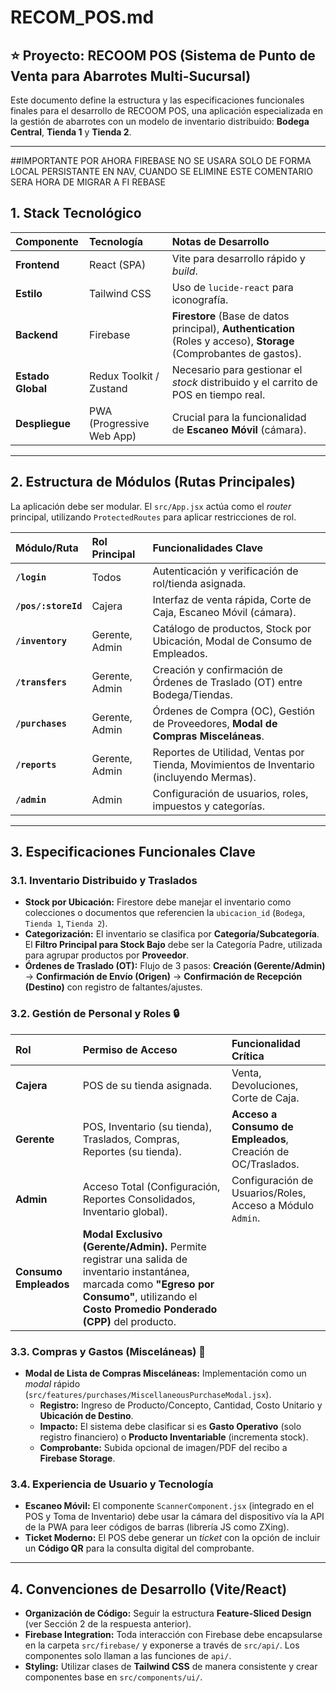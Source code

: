 # RECOM_POS.md

## ⭐️ Proyecto: RECOOM POS (Sistema de Punto de Venta para Abarrotes Multi-Sucursal)

Este documento define la estructura y las especificaciones funcionales finales para el desarrollo de RECOOM POS, una aplicación especializada en la gestión de abarrotes con un modelo de inventario distribuido: **Bodega Central**, **Tienda 1** y **Tienda 2**.

---

##IMPORTANTE POR AHORA FIREBASE NO SE USARA SOLO DE FORMA LOCAL PERSISTANTE EN NAV, CUANDO SE ELIMINE ESTE COMENTARIO SERA HORA DE MIGRAR A FI
REBASE


## 1. Stack Tecnológico

| Componente | Tecnología | Notas de Desarrollo |
| :--- | :--- | :--- |
| **Frontend** | React (SPA) | Vite para desarrollo rápido y *build*. |
| **Estilo** | Tailwind CSS | Uso de `lucide-react` para iconografía. |
| **Backend** | Firebase | **Firestore** (Base de datos principal), **Authentication** (Roles y acceso), **Storage** (Comprobantes de gastos). |
| **Estado Global** | Redux Toolkit / Zustand | Necesario para gestionar el *stock* distribuido y el carrito de POS en tiempo real. |
| **Despliegue** | PWA (Progressive Web App) | Crucial para la funcionalidad de **Escaneo Móvil** (cámara). |

---

## 2. Estructura de Módulos (Rutas Principales)

La aplicación debe ser modular. El `src/App.jsx` actúa como el *router* principal, utilizando `ProtectedRoutes` para aplicar restricciones de rol.

| Módulo/Ruta | Rol Principal | Funcionalidades Clave |
| :--- | :--- | :--- |
| **`/login`** | Todos | Autenticación y verificación de rol/tienda asignada. |
| **`/pos/:storeId`** | Cajera | Interfaz de venta rápida, Corte de Caja, Escaneo Móvil (cámara). |
| **`/inventory`** | Gerente, Admin | Catálogo de productos, Stock por Ubicación, Modal de Consumo de Empleados. |
| **`/transfers`** | Gerente, Admin | Creación y confirmación de Órdenes de Traslado (OT) entre Bodega/Tiendas. |
| **`/purchases`** | Gerente, Admin | Órdenes de Compra (OC), Gestión de Proveedores, **Modal de Compras Misceláneas**. |
| **`/reports`** | Gerente, Admin | Reportes de Utilidad, Ventas por Tienda, Movimientos de Inventario (incluyendo Mermas). |
| **`/admin`** | Admin | Configuración de usuarios, roles, impuestos y categorías. |

---

## 3. Especificaciones Funcionales Clave

### 3.1. Inventario Distribuido y Traslados

* **Stock por Ubicación:** Firestore debe manejar el inventario como colecciones o documentos que referencien la `ubicacion_id` (`Bodega`, `Tienda 1`, `Tienda 2`).
* **Categorización:** El inventario se clasifica por **Categoría/Subcategoría**. El **Filtro Principal para Stock Bajo** debe ser la Categoría Padre, utilizada para agrupar productos por **Proveedor**.
* **Órdenes de Traslado (OT):** Flujo de 3 pasos: **Creación (Gerente/Admin)** $\rightarrow$ **Confirmación de Envío (Origen)** $\rightarrow$ **Confirmación de Recepción (Destino)** con registro de faltantes/ajustes.

### 3.2. Gestión de Personal y Roles 🔒

| Rol | Permiso de Acceso | Funcionalidad Crítica |
| :--- | :--- | :--- |
| **Cajera** | POS de su tienda asignada. | Venta, Devoluciones, Corte de Caja. |
| **Gerente** | POS, Inventario (su tienda), Traslados, Compras, Reportes (su tienda). | **Acceso a Consumo de Empleados**, Creación de OC/Traslados. |
| **Admin** | Acceso Total (Configuración, Reportes Consolidados, Inventario global). | Configuración de Usuarios/Roles, Acceso a Módulo `Admin`. |
| **Consumo Empleados** | **Modal Exclusivo (Gerente/Admin).** Permite registrar una salida de inventario instantánea, marcada como **"Egreso por Consumo"**, utilizando el **Costo Promedio Ponderado (CPP)** del producto. |

### 3.3. Compras y Gastos (Misceláneas) 💸

* **Modal de Lista de Compras Misceláneas:** Implementación como un *modal* rápido (`src/features/purchases/MiscellaneousPurchaseModal.jsx`).
    * **Registro:** Ingreso de Producto/Concepto, Cantidad, Costo Unitario y **Ubicación de Destino**.
    * **Impacto:** El sistema debe clasificar si es **Gasto Operativo** (solo registro financiero) o **Producto Inventariable** (incrementa stock).
    * **Comprobante:** Subida opcional de imagen/PDF del recibo a **Firebase Storage**.

### 3.4. Experiencia de Usuario y Tecnología

* **Escaneo Móvil:** El componente `ScannerComponent.jsx` (integrado en el POS y Toma de Inventario) debe usar la cámara del dispositivo vía la API de la PWA para leer códigos de barras (librería JS como ZXing).
* **Ticket Moderno:** El POS debe generar un *ticket* con la opción de incluir un **Código QR** para la consulta digital del comprobante.

---

## 4. Convenciones de Desarrollo (Vite/React)

* **Organización de Código:** Seguir la estructura **Feature-Sliced Design** (ver Sección 2 de la respuesta anterior).
* **Firebase Integration:** Toda interacción con Firebase debe encapsularse en la carpeta `src/firebase/` y exponerse a través de `src/api/`. Los componentes solo llaman a las funciones de `api/`.
* **Styling:** Utilizar clases de **Tailwind CSS** de manera consistente y crear componentes base en `src/components/ui/`.